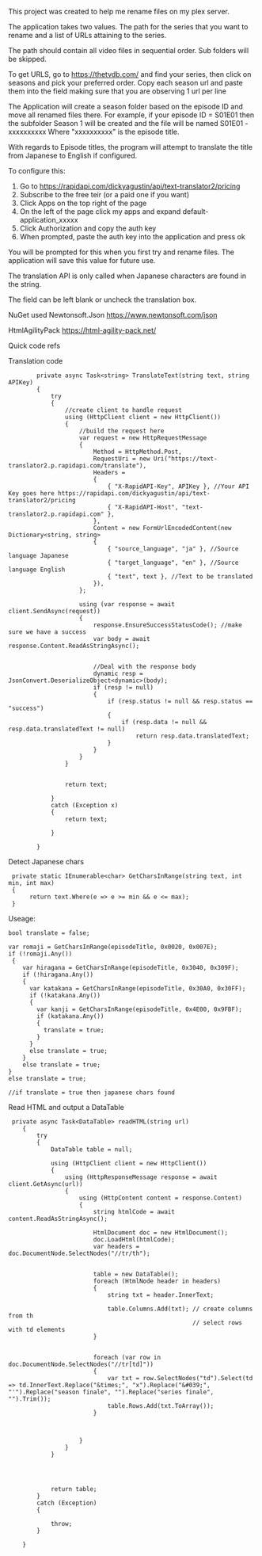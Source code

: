 This project was created to help me rename files on my plex server. 

The application takes two values. The path for the series that you want to rename and a list of URLs attaining to the series.

The path should contain all video files in sequential order. Sub folders will be skipped.

To get URLS, go to https://thetvdb.com/ and find your series, then click on seasons and pick your preferred order.
Copy each season url and paste them into the field making sure that you are observing 1 url per line

The Application will create a season folder based on the episode ID and move all renamed files there. For example, if your episode ID = S01E01
then the subfolder Season 1 will be created and the file will be named S01E01 - xxxxxxxxxx Where "xxxxxxxxxx" is the episode title.

With regards to Episode titles, the program will attempt to translate the title from Japanese to English if configured. 

To configure this: 

1. Go to https://rapidapi.com/dickyagustin/api/text-translator2/pricing
2. Subscribe to the free teir (or a paid one if you want)
3. Click Apps on the top right of the page
4. On the left of the page click my apps and expand default-application_xxxxx
5. Click Authorization and copy the auth key
6. When prompted, paste the auth key into the application and press ok

You will be prompted for this when you first try and rename files. The application will save this value for future use.

The translation API is only called when Japanese characters are found in the string.

The field can be left blank or uncheck the translation box.

NuGet used 
Newtonsoft.Json
https://www.newtonsoft.com/json

HtmlAgilityPack
https://html-agility-pack.net/

Quick code refs

Translation code
```
        private async Task<string> TranslateText(string text, string APIKey)
        {
            try
            {
                //create client to handle request
                using (HttpClient client = new HttpClient())
                {
                    //build the request here
                    var request = new HttpRequestMessage
                    {
                        Method = HttpMethod.Post,
                        RequestUri = new Uri("https://text-translator2.p.rapidapi.com/translate"),
                        Headers =
                        {
                            { "X-RapidAPI-Key", APIKey }, //Your API Key goes here https://rapidapi.com/dickyagustin/api/text-translator2/pricing
                            { "X-RapidAPI-Host", "text-translator2.p.rapidapi.com" },
                        },
                        Content = new FormUrlEncodedContent(new Dictionary<string, string>
                        {
                            { "source_language", "ja" }, //Source language Japanese
                            { "target_language", "en" }, //Source language English
                            { "text", text }, //Text to be translated
                        }),
                    };

                    using (var response = await client.SendAsync(request))
                    {
                        response.EnsureSuccessStatusCode(); //make sure we have a success
                        var body = await response.Content.ReadAsStringAsync();


                        //Deal with the response body
                        dynamic resp = JsonConvert.DeserializeObject<dynamic>(body);
                        if (resp != null)
                        {
                            if (resp.status != null && resp.status == "success")
                            {
                                if (resp.data != null && resp.data.translatedText != null)
                                    return resp.data.translatedText;
                            }
                        }
                    }
                }
                    

                return text;

            }
            catch (Exception x)
            {
                return text;

            }
           
        }
```


Detect Japanese chars
```
 private static IEnumerable<char> GetCharsInRange(string text, int min, int max)
 {
      return text.Where(e => e >= min && e <= max);
 }

```

Useage:
```
bool translate = false;

var romaji = GetCharsInRange(episodeTitle, 0x0020, 0x007E);
if (!romaji.Any())
 {
    var hiragana = GetCharsInRange(episodeTitle, 0x3040, 0x309F);
    if (!hiragana.Any())
    {
      var katakana = GetCharsInRange(episodeTitle, 0x30A0, 0x30FF);
      if (!katakana.Any())
      {
        var kanji = GetCharsInRange(episodeTitle, 0x4E00, 0x9FBF);
        if (katakana.Any())
        {
          translate = true;
        }
      }
      else translate = true;
    }
    else translate = true;
}
else translate = true;

//if translate = true then japanese chars found
```

Read HTML and output a DataTable

```
 private async Task<DataTable> readHTML(string url)
    {
        try
        {
            DataTable table = null;
         
            using (HttpClient client = new HttpClient())
            {
                using (HttpResponseMessage response = await client.GetAsync(url))
                {
                    using (HttpContent content = response.Content)
                    {
                        string htmlCode = await content.ReadAsStringAsync();

                        HtmlDocument doc = new HtmlDocument();
                        doc.LoadHtml(htmlCode);
                        var headers = doc.DocumentNode.SelectNodes("//tr/th");


                        table = new DataTable();
                        foreach (HtmlNode header in headers)
                        {
                            string txt = header.InnerText;
                                
                            table.Columns.Add(txt); // create columns from th
                                                    // select rows with td elements 
                        }
                            

                        foreach (var row in doc.DocumentNode.SelectNodes("//tr[td]"))
                        {
                            var txt = row.SelectNodes("td").Select(td => td.InnerText.Replace("&times;", "x").Replace("&#039;", "'").Replace("season finale", "").Replace("series finale", "").Trim());
                            table.Rows.Add(txt.ToArray());
                        }



                    }
                }
            }
            

           

            return table;
        }
        catch (Exception)
        {

            throw;
        }

    }
```
